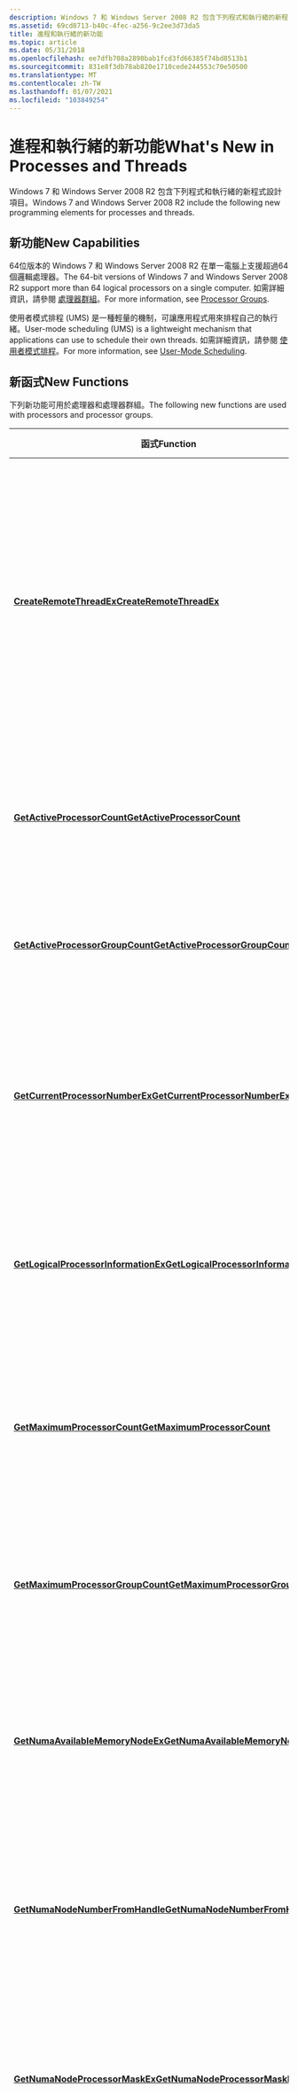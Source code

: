 ```yaml
---
description: Windows 7 和 Windows Server 2008 R2 包含下列程式和執行緒的新程式設計項目。
ms.assetid: 69cd8713-b40c-4fec-a256-9c2ee3d73da5
title: 進程和執行緒的新功能
ms.topic: article
ms.date: 05/31/2018
ms.openlocfilehash: ee7dfb708a2890bab1fcd3fd66385f74bd8513b1
ms.sourcegitcommit: 831e8f3db78ab820e1710cede244553c70e50500
ms.translationtype: MT
ms.contentlocale: zh-TW
ms.lasthandoff: 01/07/2021
ms.locfileid: "103849254"
---
```

# <a name="whats-new-in-processes-and-threads"></a><span data-ttu-id="fe809-103">進程和執行緒的新功能</span><span class="sxs-lookup"><span data-stu-id="fe809-103">What's New in Processes and Threads</span></span>

<span data-ttu-id="fe809-104">Windows 7 和 Windows Server 2008 R2 包含下列程式和執行緒的新程式設計項目。</span><span class="sxs-lookup"><span data-stu-id="fe809-104">Windows 7 and Windows Server 2008 R2 include the following new programming elements for processes and threads.</span></span>

## <a name="new-capabilities"></a><span data-ttu-id="fe809-105">新功能</span><span class="sxs-lookup"><span data-stu-id="fe809-105">New Capabilities</span></span>

<span data-ttu-id="fe809-106">64位版本的 Windows 7 和 Windows Server 2008 R2 在單一電腦上支援超過64個邏輯處理器。</span><span class="sxs-lookup"><span data-stu-id="fe809-106">The 64-bit versions of Windows 7 and Windows Server 2008 R2 support more than 64 logical processors on a single computer.</span></span> <span data-ttu-id="fe809-107">如需詳細資訊，請參閱 [處理器群組](processor-groups.md)。</span><span class="sxs-lookup"><span data-stu-id="fe809-107">For more information, see [Processor Groups](processor-groups.md).</span></span>

<span data-ttu-id="fe809-108">使用者模式排程 (UMS) 是一種輕量的機制，可讓應用程式用來排程自己的執行緒。</span><span class="sxs-lookup"><span data-stu-id="fe809-108">User-mode scheduling (UMS) is a lightweight mechanism that applications can use to schedule their own threads.</span></span> <span data-ttu-id="fe809-109">如需詳細資訊，請參閱 [使用者模式排程](user-mode-scheduling.md)。</span><span class="sxs-lookup"><span data-stu-id="fe809-109">For more information, see [User-Mode Scheduling](user-mode-scheduling.md).</span></span>

## <a name="new-functions"></a><span data-ttu-id="fe809-110">新函式</span><span class="sxs-lookup"><span data-stu-id="fe809-110">New Functions</span></span>

<span data-ttu-id="fe809-111">下列新功能可用於處理器和處理器群組。</span><span class="sxs-lookup"><span data-stu-id="fe809-111">The following new functions are used with processors and processor groups.</span></span>



| <span data-ttu-id="fe809-112">函式</span><span class="sxs-lookup"><span data-stu-id="fe809-112">Function</span></span>                                                                                | <span data-ttu-id="fe809-113">描述</span><span class="sxs-lookup"><span data-stu-id="fe809-113">Description</span></span>                                                                                                                                                          |
|-----------------------------------------------------------------------------------------|----------------------------------------------------------------------------------------------------------------------------------------------------------------------|
| [<span data-ttu-id="fe809-114">**CreateRemoteThreadEx**</span><span class="sxs-lookup"><span data-stu-id="fe809-114">**CreateRemoteThreadEx**</span></span>](/windows/win32/api/processthreadsapi/nf-processthreadsapi-createremotethreadex)<br/>                         | <span data-ttu-id="fe809-115">建立在另一個進程的虛擬位址空間中執行的執行緒，並選擇性地指定擴充屬性，例如處理器群組親和性。</span><span class="sxs-lookup"><span data-stu-id="fe809-115">Creates a thread that runs in the virtual address space of another process and optionally specifies extended attributes such as processor group affinity.</span></span><br/> |
| [<span data-ttu-id="fe809-116">**GetActiveProcessorCount**</span><span class="sxs-lookup"><span data-stu-id="fe809-116">**GetActiveProcessorCount**</span></span>](/windows/desktop/api/WinBase/nf-winbase-getactiveprocessorcount)<br/>                   | <span data-ttu-id="fe809-117">傳回處理器群組或系統中的作用中處理器數目。</span><span class="sxs-lookup"><span data-stu-id="fe809-117">Returns the number of active processors in a processor group or in the system.</span></span><br/>                                                                            |
| [<span data-ttu-id="fe809-118">**GetActiveProcessorGroupCount**</span><span class="sxs-lookup"><span data-stu-id="fe809-118">**GetActiveProcessorGroupCount**</span></span>](/windows/desktop/api/WinBase/nf-winbase-getactiveprocessorgroupcount)<br/>         | <span data-ttu-id="fe809-119">傳回系統中的作用中處理器群組數目。</span><span class="sxs-lookup"><span data-stu-id="fe809-119">Returns the number of active processor groups in the system.</span></span><br/>                                                                                              |
| [<span data-ttu-id="fe809-120">**GetCurrentProcessorNumberEx**</span><span class="sxs-lookup"><span data-stu-id="fe809-120">**GetCurrentProcessorNumberEx**</span></span>](/windows/win32/api/processthreadsapi/nf-processthreadsapi-getcurrentprocessornumberex)<br/>           | <span data-ttu-id="fe809-121">抓取處理器群組和呼叫執行緒執行所在的邏輯處理器數目。</span><span class="sxs-lookup"><span data-stu-id="fe809-121">Retrieves the processor group and number of the logical processor in which the calling thread is running.</span></span><br/>                                                 |
| [<span data-ttu-id="fe809-122">**GetLogicalProcessorInformationEx**</span><span class="sxs-lookup"><span data-stu-id="fe809-122">**GetLogicalProcessorInformationEx**</span></span>](/windows/win32/api/sysinfoapi/nf-sysinfoapi-getlogicalprocessorinformationex)<br/> | <span data-ttu-id="fe809-123">抓取邏輯處理器和相關硬體關聯性的相關資訊。</span><span class="sxs-lookup"><span data-stu-id="fe809-123">Retrieves information about the relationships of logical processors and related hardware.</span></span><br/>                                                                 |
| [<span data-ttu-id="fe809-124">**GetMaximumProcessorCount**</span><span class="sxs-lookup"><span data-stu-id="fe809-124">**GetMaximumProcessorCount**</span></span>](/windows/desktop/api/WinBase/nf-winbase-getmaximumprocessorcount)<br/>                 | <span data-ttu-id="fe809-125">傳回處理器群組或系統可以擁有的邏輯處理器最大數目。</span><span class="sxs-lookup"><span data-stu-id="fe809-125">Returns the maximum number of logical processors that a processor group or the system can have.</span></span><br/>                                                           |
| [<span data-ttu-id="fe809-126">**GetMaximumProcessorGroupCount**</span><span class="sxs-lookup"><span data-stu-id="fe809-126">**GetMaximumProcessorGroupCount**</span></span>](/windows/desktop/api/WinBase/nf-winbase-getmaximumprocessorgroupcount)<br/>       | <span data-ttu-id="fe809-127">傳回系統可以擁有之處理器群組的最大數目。</span><span class="sxs-lookup"><span data-stu-id="fe809-127">Returns the maximum number of processor groups that the system can have.</span></span> <br/>                                                                                 |
| [<span data-ttu-id="fe809-128">**GetNumaAvailableMemoryNodeEx**</span><span class="sxs-lookup"><span data-stu-id="fe809-128">**GetNumaAvailableMemoryNodeEx**</span></span>](/windows/desktop/api/WinBase/nf-winbase-getnumaavailablememorynodeex)<br/>         | <span data-ttu-id="fe809-129">將指定節點中可用的記憶體數量，抓取為 USHORT 值。</span><span class="sxs-lookup"><span data-stu-id="fe809-129">Retrieves the amount of memory that is available in the specified node as a USHORT value.</span></span><br/>                                                                 |
| [<span data-ttu-id="fe809-130">**GetNumaNodeNumberFromHandle**</span><span class="sxs-lookup"><span data-stu-id="fe809-130">**GetNumaNodeNumberFromHandle**</span></span>](/windows/desktop/api/WinBase/nf-winbase-getnumanodenumberfromhandle)<br/>           | <span data-ttu-id="fe809-131">抓取與基礎裝置相關聯的 NUMA 節點以取得檔案控制代碼。</span><span class="sxs-lookup"><span data-stu-id="fe809-131">Retrieves the NUMA node associated with the underlying device for a file handle.</span></span><br/>                                                                          |
| [<span data-ttu-id="fe809-132">**GetNumaNodeProcessorMaskEx**</span><span class="sxs-lookup"><span data-stu-id="fe809-132">**GetNumaNodeProcessorMaskEx**</span></span>](/windows/win32/api/systemtopologyapi/nf-systemtopologyapi-getnumanodeprocessormaskex)<br/>             | <span data-ttu-id="fe809-133">將指定之 NUMA 節點的處理器遮罩抓取為 USHORT 值。</span><span class="sxs-lookup"><span data-stu-id="fe809-133">Retrieves the processor mask for the specified NUMA node as a USHORT value.</span></span><br/>                                                                               |
| [<span data-ttu-id="fe809-134">**GetNumaProcessorNodeEx**</span><span class="sxs-lookup"><span data-stu-id="fe809-134">**GetNumaProcessorNodeEx**</span></span>](/windows/desktop/api/WinBase/nf-winbase-getnumaprocessornodeex)<br/>                     | <span data-ttu-id="fe809-135">以 USHORT 值形式抓取指定之邏輯處理器的節點編號。</span><span class="sxs-lookup"><span data-stu-id="fe809-135">Retrieves the node number of the specified logical processor as a USHORT value.</span></span><br/>                                                                           |
| [<span data-ttu-id="fe809-136">**GetNumaProximityNodeEx**</span><span class="sxs-lookup"><span data-stu-id="fe809-136">**GetNumaProximityNodeEx**</span></span>](/windows/win32/api/systemtopologyapi/nf-systemtopologyapi-getnumaproximitynodeex)<br/>                     | <span data-ttu-id="fe809-137">將節點編號抓取為指定之相近識別碼的 USHORT 值。</span><span class="sxs-lookup"><span data-stu-id="fe809-137">Retrieves the node number as a USHORT value for the specified proximity identifier.</span></span><br/>                                                                       |
| [<span data-ttu-id="fe809-138">**GetProcessGroupAffinity**</span><span class="sxs-lookup"><span data-stu-id="fe809-138">**GetProcessGroupAffinity**</span></span>](/windows/win32/api/processtopologyapi/nf-processtopologyapi-getprocessgroupaffinity)<br/>                   | <span data-ttu-id="fe809-139">抓取指定進程的處理器群組親和性。</span><span class="sxs-lookup"><span data-stu-id="fe809-139">Retrieves the processor group affinity of the specified process.</span></span><br/>                                                                                          |
| [<span data-ttu-id="fe809-140">**GetProcessorSystemCycleTime**</span><span class="sxs-lookup"><span data-stu-id="fe809-140">**GetProcessorSystemCycleTime**</span></span>](/windows/win32/api/sysinfoapi/nf-sysinfoapi-getprocessorsystemcycletime)<br/>           | <span data-ttu-id="fe809-141">抓取指定群組中每個處理器執行延遲程序呼叫所花費的週期時間， (Dpc) 和插斷服務常式 (Isr) 。</span><span class="sxs-lookup"><span data-stu-id="fe809-141">Retrieves the cycle time each processor in the specified group spent executing deferred procedure calls (DPCs) and interrupt service routines (ISRs).</span></span><br/>     |
| [<span data-ttu-id="fe809-142">**GetThreadGroupAffinity**</span><span class="sxs-lookup"><span data-stu-id="fe809-142">**GetThreadGroupAffinity**</span></span>](/windows/win32/api/processtopologyapi/nf-processtopologyapi-getthreadgroupaffinity)<br/>                     | <span data-ttu-id="fe809-143">抓取指定之執行緒的處理器群組親和性。</span><span class="sxs-lookup"><span data-stu-id="fe809-143">Retrieves the processor group affinity of the specified thread.</span></span><br/>                                                                                           |
| [<span data-ttu-id="fe809-144">**GetThreadIdealProcessorEx**</span><span class="sxs-lookup"><span data-stu-id="fe809-144">**GetThreadIdealProcessorEx**</span></span>](/windows/win32/api/processthreadsapi/nf-processthreadsapi-getthreadidealprocessorex)<br/>               | <span data-ttu-id="fe809-145">抓取指定執行緒的理想處理器處理器編號。</span><span class="sxs-lookup"><span data-stu-id="fe809-145">Retrieves the processor number of the ideal processor for the specified thread.</span></span><br/>                                                                           |
| [<span data-ttu-id="fe809-146">**QueryIdleProcessorCycleTimeEx**</span><span class="sxs-lookup"><span data-stu-id="fe809-146">**QueryIdleProcessorCycleTimeEx**</span></span>](/windows/win32/api/realtimeapiset/nf-realtimeapiset-queryidleprocessorcycletimeex)<br/>       | <span data-ttu-id="fe809-147">抓取指定處理器群組中每個邏輯處理器上閒置執行緒的累積週期時間。</span><span class="sxs-lookup"><span data-stu-id="fe809-147">Retrieves the accumulated cycle time for the idle thread on each logical processor in the specified processor group.</span></span> <br/>                                     |
| [<span data-ttu-id="fe809-148">**SetThreadGroupAffinity**</span><span class="sxs-lookup"><span data-stu-id="fe809-148">**SetThreadGroupAffinity**</span></span>](/windows/win32/api/processtopologyapi/nf-processtopologyapi-setthreadgroupaffinity)<br/>                     | <span data-ttu-id="fe809-149">設定指定之執行緒的處理器群組親和性。</span><span class="sxs-lookup"><span data-stu-id="fe809-149">Sets the processor group affinity for the specified thread.</span></span><br/>                                                                                               |
| [<span data-ttu-id="fe809-150">**SetThreadIdealProcessorEx**</span><span class="sxs-lookup"><span data-stu-id="fe809-150">**SetThreadIdealProcessorEx**</span></span>](/windows/win32/api/processthreadsapi/nf-processthreadsapi-setthreadidealprocessorex)<br/>               | <span data-ttu-id="fe809-151">設定指定執行緒的理想處理器，並選擇性地取出先前的理想處理器。</span><span class="sxs-lookup"><span data-stu-id="fe809-151">Sets the ideal processor for the specified thread and optionally retrieves the previous ideal processor.</span></span><br/>                                                  |



 

<span data-ttu-id="fe809-152">下列新函數會搭配執行緒集區使用。</span><span class="sxs-lookup"><span data-stu-id="fe809-152">The following new functions are used with thread pools.</span></span>



| <span data-ttu-id="fe809-153">函式</span><span class="sxs-lookup"><span data-stu-id="fe809-153">Function</span></span>                                                                              | <span data-ttu-id="fe809-154">描述</span><span class="sxs-lookup"><span data-stu-id="fe809-154">Description</span></span>                                                                                                    |
|---------------------------------------------------------------------------------------|----------------------------------------------------------------------------------------------------------------|
| [<span data-ttu-id="fe809-155">**QueryThreadpoolStackInformation**</span><span class="sxs-lookup"><span data-stu-id="fe809-155">**QueryThreadpoolStackInformation**</span></span>](/windows/win32/api/threadpoolapiset/nf-threadpoolapiset-querythreadpoolstackinformation)<br/> | <span data-ttu-id="fe809-156">抓取指定執行緒集區中線程的堆疊保留和認可大小。</span><span class="sxs-lookup"><span data-stu-id="fe809-156">Retrieves the stack reserve and commit sizes for threads in the specified thread pool.</span></span><br/>              |
| [<span data-ttu-id="fe809-157">**SetThreadpoolCallbackPersistent**</span><span class="sxs-lookup"><span data-stu-id="fe809-157">**SetThreadpoolCallbackPersistent**</span></span>](/windows/desktop/api/WinBase/nf-winbase-setthreadpoolcallbackpersistent)<br/> | <span data-ttu-id="fe809-158">指定回呼應該在持續性執行緒上執行。</span><span class="sxs-lookup"><span data-stu-id="fe809-158">Specifies that the callback should run on a persistent thread.</span></span><br/>                                      |
| [<span data-ttu-id="fe809-159">**SetThreadpoolCallbackPriority**</span><span class="sxs-lookup"><span data-stu-id="fe809-159">**SetThreadpoolCallbackPriority**</span></span>](/windows/desktop/api/WinBase/nf-winbase-setthreadpoolcallbackpriority)<br/>     | <span data-ttu-id="fe809-160">指定相對於相同執行緒集區中其他工作專案的回呼函式優先權。</span><span class="sxs-lookup"><span data-stu-id="fe809-160">Specifies the priority of a callback function relative to other work items in the same thread pool.</span></span><br/> |
| [<span data-ttu-id="fe809-161">**SetThreadpoolStackInformation**</span><span class="sxs-lookup"><span data-stu-id="fe809-161">**SetThreadpoolStackInformation**</span></span>](/windows/win32/api/threadpoolapiset/nf-threadpoolapiset-setthreadpoolstackinformation)<br/>     | <span data-ttu-id="fe809-162">設定指定執行緒集區中新執行緒的堆疊保留和認可大小。</span><span class="sxs-lookup"><span data-stu-id="fe809-162">Sets the stack reserve and commit sizes for new threads in the specified thread pool.</span></span> <br/>              |



 

<span data-ttu-id="fe809-163">下列新函數可搭配 UMS 使用。</span><span class="sxs-lookup"><span data-stu-id="fe809-163">The following new functions are used with UMS.</span></span>



| <span data-ttu-id="fe809-164">函式</span><span class="sxs-lookup"><span data-stu-id="fe809-164">Function</span></span>                                                                          | <span data-ttu-id="fe809-165">描述</span><span class="sxs-lookup"><span data-stu-id="fe809-165">Description</span></span>                                                                                                   |
|-----------------------------------------------------------------------------------|---------------------------------------------------------------------------------------------------------------|
| [<span data-ttu-id="fe809-166">**CreateUmsCompletionList**</span><span class="sxs-lookup"><span data-stu-id="fe809-166">**CreateUmsCompletionList**</span></span>](/windows/desktop/api/WinBase/nf-winbase-createumscompletionlist)<br/>             | <span data-ttu-id="fe809-167">建立 UMS 完成清單。</span><span class="sxs-lookup"><span data-stu-id="fe809-167">Creates a UMS completion list.</span></span><br/>                                                                     |
| [<span data-ttu-id="fe809-168">**CreateUmsThreadCoNtext**</span><span class="sxs-lookup"><span data-stu-id="fe809-168">**CreateUmsThreadContext**</span></span>](/windows/desktop/api/WinBase/nf-winbase-createumsthreadcontext)<br/>               | <span data-ttu-id="fe809-169">建立 UMS 執行緒內容以表示 UMS 背景工作執行緒。</span><span class="sxs-lookup"><span data-stu-id="fe809-169">Creates a UMS thread context to represent a UMS worker thread.</span></span><br/>                                     |
| [<span data-ttu-id="fe809-170">**DeleteUmsCompletionList**</span><span class="sxs-lookup"><span data-stu-id="fe809-170">**DeleteUmsCompletionList**</span></span>](/windows/desktop/api/WinBase/nf-winbase-deleteumscompletionlist)<br/>             | <span data-ttu-id="fe809-171">刪除指定的 UMS 完成清單。</span><span class="sxs-lookup"><span data-stu-id="fe809-171">Deletes the specified UMS completion list.</span></span> <span data-ttu-id="fe809-172">清單必須是空的。</span><span class="sxs-lookup"><span data-stu-id="fe809-172">The list must be empty.</span></span><br/>                                 |
| [<span data-ttu-id="fe809-173">**DeleteUmsThreadCoNtext**</span><span class="sxs-lookup"><span data-stu-id="fe809-173">**DeleteUmsThreadContext**</span></span>](/windows/desktop/api/WinBase/nf-winbase-deleteumsthreadcontext)<br/>               | <span data-ttu-id="fe809-174">刪除指定的 UMS 執行緒內容。</span><span class="sxs-lookup"><span data-stu-id="fe809-174">Deletes the specified UMS thread context.</span></span> <span data-ttu-id="fe809-175">必須終止執行緒。</span><span class="sxs-lookup"><span data-stu-id="fe809-175">The thread must be terminated.</span></span><br/>                           |
| [<span data-ttu-id="fe809-176">**DequeueUmsCompletionListItems**</span><span class="sxs-lookup"><span data-stu-id="fe809-176">**DequeueUmsCompletionListItems**</span></span>](/windows/desktop/api/WinBase/nf-winbase-dequeueumscompletionlistitems)<br/> | <span data-ttu-id="fe809-177">從指定的 UMS 完成清單抓取 UMS 背景工作執行緒。</span><span class="sxs-lookup"><span data-stu-id="fe809-177">Retrieves UMS worker threads from the specified UMS completion list.</span></span><br/>                               |
| [<span data-ttu-id="fe809-178">**EnterUmsSchedulingMode**</span><span class="sxs-lookup"><span data-stu-id="fe809-178">**EnterUmsSchedulingMode**</span></span>](/windows/desktop/api/WinBase/nf-winbase-enterumsschedulingmode)<br/>               | <span data-ttu-id="fe809-179">將呼叫執行緒轉換成 UMS 排程器執行緒。</span><span class="sxs-lookup"><span data-stu-id="fe809-179">Converts the calling thread into a UMS scheduler thread.</span></span><br/>                                           |
| [<span data-ttu-id="fe809-180">**ExecuteUmsThread**</span><span class="sxs-lookup"><span data-stu-id="fe809-180">**ExecuteUmsThread**</span></span>](/windows/desktop/api/WinBase/nf-winbase-executeumsthread)<br/>                           | <span data-ttu-id="fe809-181">執行指定的 UMS 背景工作執行緒。</span><span class="sxs-lookup"><span data-stu-id="fe809-181">Runs the specified UMS worker thread.</span></span><br/>                                                              |
| [<span data-ttu-id="fe809-182">**GetCurrentUmsThread**</span><span class="sxs-lookup"><span data-stu-id="fe809-182">**GetCurrentUmsThread**</span></span>](/windows/desktop/api/WinBase/nf-winbase-getcurrentumsthread)<br/>                     | <span data-ttu-id="fe809-183">傳回呼叫的 UMS 執行緒的 UMS 執行緒內容。</span><span class="sxs-lookup"><span data-stu-id="fe809-183">Returns the UMS thread context of the calling UMS thread.</span></span><br/>                                          |
| [<span data-ttu-id="fe809-184">**GetNextUmsListItem**</span><span class="sxs-lookup"><span data-stu-id="fe809-184">**GetNextUmsListItem**</span></span>](/windows/desktop/api/WinBase/nf-winbase-getnextumslistitem)<br/>                       | <span data-ttu-id="fe809-185">傳回 UMS 執行緒內容清單中的下一個 UMS 執行緒內容。</span><span class="sxs-lookup"><span data-stu-id="fe809-185">Returns the next UMS thread context in a list of UMS thread contexts.</span></span><br/>                              |
| [<span data-ttu-id="fe809-186">**GetUmsCompletionListEvent**</span><span class="sxs-lookup"><span data-stu-id="fe809-186">**GetUmsCompletionListEvent**</span></span>](/windows/desktop/api/WinBase/nf-winbase-getumscompletionlistevent)<br/>         | <span data-ttu-id="fe809-187">抓取與指定的 UMS 完成清單相關聯之事件的控制碼。</span><span class="sxs-lookup"><span data-stu-id="fe809-187">Retrieves a handle to the event associated with the specified UMS completion list.</span></span><br/>                 |
| [<span data-ttu-id="fe809-188">**QueryUmsThreadInformation**</span><span class="sxs-lookup"><span data-stu-id="fe809-188">**QueryUmsThreadInformation**</span></span>](/windows/desktop/api/WinBase/nf-winbase-queryumsthreadinformation)<br/>         | <span data-ttu-id="fe809-189">抓取指定的 UMS 工作者執行緒的相關資訊。</span><span class="sxs-lookup"><span data-stu-id="fe809-189">Retrieves information about the specified UMS worker thread.</span></span><br/>                                       |
| [<span data-ttu-id="fe809-190">**SetUmsThreadInformation**</span><span class="sxs-lookup"><span data-stu-id="fe809-190">**SetUmsThreadInformation**</span></span>](/windows/desktop/api/WinBase/nf-winbase-setumsthreadinformation)<br/>             | <span data-ttu-id="fe809-191">設定指定的 UMS 工作者執行緒的應用程式特定內容資訊。</span><span class="sxs-lookup"><span data-stu-id="fe809-191">Sets application-specific context information for the specified UMS worker thread.</span></span><br/>                 |
| [<span data-ttu-id="fe809-192">*UmsSchedulerProc*</span><span class="sxs-lookup"><span data-stu-id="fe809-192">*UmsSchedulerProc*</span></span>](/windows/desktop/api/WinNT/nc-winnt-rtl_ums_scheduler_entry_point)<br/>                             | <span data-ttu-id="fe809-193">與 UMS 完成清單相關聯的應用程式定義的 UMS 排程器進入點函數。</span><span class="sxs-lookup"><span data-stu-id="fe809-193">The application-defined UMS scheduler entry point function associated with a UMS completion list.</span></span> <br/> |
| [<span data-ttu-id="fe809-194">**UmsThreadYield**</span><span class="sxs-lookup"><span data-stu-id="fe809-194">**UmsThreadYield**</span></span>](/windows/desktop/api/WinBase/nf-winbase-umsthreadyield)<br/>                               | <span data-ttu-id="fe809-195">將控制權產生給呼叫的 UMS 工作者執行緒執行所在的 UMS 排程器執行緒。</span><span class="sxs-lookup"><span data-stu-id="fe809-195">Yields control to the UMS scheduler thread on which the calling UMS worker thread is running.</span></span><br/>      |



 

## <a name="new-structures"></a><span data-ttu-id="fe809-196">新結構</span><span class="sxs-lookup"><span data-stu-id="fe809-196">New Structures</span></span>



| <span data-ttu-id="fe809-197">結構</span><span class="sxs-lookup"><span data-stu-id="fe809-197">Structure</span></span>                                                                                                 | <span data-ttu-id="fe809-198">Description</span><span class="sxs-lookup"><span data-stu-id="fe809-198">Description</span></span>                                                                                         |
|-----------------------------------------------------------------------------------------------------------|-----------------------------------------------------------------------------------------------------|
| [<span data-ttu-id="fe809-199">**快取 \_ 關聯性**</span><span class="sxs-lookup"><span data-stu-id="fe809-199">**CACHE\_RELATIONSHIP**</span></span>](/windows/desktop/api/WinNT/ns-winnt-cache_relationship)<br/>                                              | <span data-ttu-id="fe809-200">描述快取屬性。</span><span class="sxs-lookup"><span data-stu-id="fe809-200">Describes cache attributes.</span></span> <br/>                                                             |
| [<span data-ttu-id="fe809-201">**群組 \_ 親和性**</span><span class="sxs-lookup"><span data-stu-id="fe809-201">**GROUP\_AFFINITY**</span></span>](/windows/desktop/api/WinNT/ns-winnt-group_affinity)<br/>                                                      | <span data-ttu-id="fe809-202">包含處理器群組特有的親和性，例如執行緒的親和性。</span><span class="sxs-lookup"><span data-stu-id="fe809-202">Contains a processor group-specific affinity, such as the affinity of a thread.</span></span><br/>          |
| [<span data-ttu-id="fe809-203">**群組 \_ 關聯性**</span><span class="sxs-lookup"><span data-stu-id="fe809-203">**GROUP\_RELATIONSHIP**</span></span>](/windows/desktop/api/WinNT/ns-winnt-group_relationship)<br/>                                              | <span data-ttu-id="fe809-204">包含處理器群組的相關資訊。</span><span class="sxs-lookup"><span data-stu-id="fe809-204">Contains information about processor groups.</span></span> <br/>                                            |
| [<span data-ttu-id="fe809-205">**NUMA \_ 節點 \_ 關聯性**</span><span class="sxs-lookup"><span data-stu-id="fe809-205">**NUMA\_NODE\_RELATIONSHIP**</span></span>](/windows/desktop/api/WinNT/ns-winnt-numa_node_relationship)<br/>                                     | <span data-ttu-id="fe809-206">包含處理器群組中 NUMA 節點的相關資訊。</span><span class="sxs-lookup"><span data-stu-id="fe809-206">Contains information about a NUMA node in a processor group.</span></span> <br/>                            |
| [<span data-ttu-id="fe809-207">**處理器 \_ 群組 \_ 資訊**</span><span class="sxs-lookup"><span data-stu-id="fe809-207">**PROCESSOR\_GROUP\_INFO**</span></span>](/windows/desktop/api/WinNT/ns-winnt-processor_group_info)<br/>                                         | <span data-ttu-id="fe809-208">包含處理器群組中處理器的數目與親和性。</span><span class="sxs-lookup"><span data-stu-id="fe809-208">Contains the number and affinity of processors in a processor group.</span></span><br/>                     |
| [<span data-ttu-id="fe809-209">**處理器 \_ 編號**</span><span class="sxs-lookup"><span data-stu-id="fe809-209">**PROCESSOR\_NUMBER**</span></span>](/windows/desktop/api/WinNT/ns-winnt-processor_number)<br/>                                                  | <span data-ttu-id="fe809-210">表示處理器群組中的邏輯處理器。</span><span class="sxs-lookup"><span data-stu-id="fe809-210">Represents a logical processor in a processor group.</span></span><br/>                                     |
| [<span data-ttu-id="fe809-211">**處理器 \_ 關聯性**</span><span class="sxs-lookup"><span data-stu-id="fe809-211">**PROCESSOR\_RELATIONSHIP**</span></span>](/windows/desktop/api/WinNT/ns-winnt-processor_relationship)<br/>                                      | <span data-ttu-id="fe809-212">包含處理器群組內親和性的相關資訊。</span><span class="sxs-lookup"><span data-stu-id="fe809-212">Contains information about affinity within a processor group.</span></span><br/>                            |
| [<span data-ttu-id="fe809-213">**系統 \_ 邏輯 \_ 處理器 \_ 資訊， \_ 例如**</span><span class="sxs-lookup"><span data-stu-id="fe809-213">**SYSTEM\_LOGICAL\_PROCESSOR\_INFORMATION\_EX**</span></span>](/windows/desktop/api/WinNT/ns-winnt-system_logical_processor_information_ex)<br/> | <span data-ttu-id="fe809-214">包含邏輯處理器和相關硬體關聯性的相關資訊。</span><span class="sxs-lookup"><span data-stu-id="fe809-214">Contains information about the relationships of logical processors and related hardware.</span></span><br/> |
| [<span data-ttu-id="fe809-215">**UMS \_ 建立 \_ 執行緒 \_ 屬性**</span><span class="sxs-lookup"><span data-stu-id="fe809-215">**UMS\_CREATE\_THREAD\_ATTRIBUTES**</span></span>](/windows/desktop/api/WinNT/ns-winnt-ums_create_thread_attributes)<br/>                        | <span data-ttu-id="fe809-216">指定 UMS 工作者執行緒的屬性。</span><span class="sxs-lookup"><span data-stu-id="fe809-216">Specifies attributes for a UMS worker thread.</span></span> <br/>                                           |
| [<span data-ttu-id="fe809-217">**UMS 排程器 \_ \_ 啟動 \_ 資訊**</span><span class="sxs-lookup"><span data-stu-id="fe809-217">**UMS\_SCHEDULER\_STARTUP\_INFO**</span></span>](/windows/desktop/api/WinBase/ns-winbase-ums_scheduler_startup_info)<br/>                            | <span data-ttu-id="fe809-218">指定 UMS 排程器執行緒的屬性</span><span class="sxs-lookup"><span data-stu-id="fe809-218">Specifies attributes for a UMS scheduler thread</span></span><br/>                                          |



 

 

 
